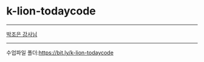 # k-lion-todaycode
***
[박조은 강사님](https://github.com/corazzon)
***
  수업파일 폴더:<https://bit.ly/k-lion-todaycode>
